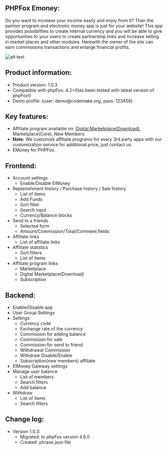 <h2>PHPFox Emoney:</h2>

Do you want to increase your income easily and enjoy from it? Than the partner program and electronic money app is just for your website! This app provides possibilities to create internal currency and you will be able to give opportunities to your users to create partnership links and increase selling in market places and other modules. Herewith the owner of the site can earn commissions transactions and enlarge financial profits.


![alt text](https://d2h79mkp7etn4r.cloudfront.net/screenshots/2017/04/8838d17345edf350326db9959a465eae.png)

<h2>Product information:</h2>
<ul>
 	<li>Product version: 1.0.3</li>
 	<li>Compatible with phpFox: 4.2+(has been tested with latest version of phpFox!)</li>
 	<li>Demo profile: (user: demo@codemake.org, pass: 123456)</li>
</ul>
<h2>Key features:</h2>
<ul>
 	<li>Affiliate program available on: <a href="//store.phpfox.com/product/1773/digital-marketplace-download-codemake" target="_blank" rel="noopener">Digital Marketplace(Download)</a>, Marketplace(Core), New Members.</li>
 	<li><strong>Note:</strong> We customize affiliate programs for every 3rd party apps with our customization service for additional price, just contact us.</li>
 	<li>EMoney for PHPFox.</li>
</ul>
<h2>Frontend:</h2>
<ul>
 	<li>Account settings
<ul>
 	<li>Enable/Disable ElMoney</li>
</ul>
</li>
 	<li>Replenishment history / Purchase history / Sale history
<ul>
 	<li>List of items</li>
 	<li>Add Funds</li>
 	<li>Sort filter</li>
 	<li>Search input</li>
 	<li>Currency/Balance blocks</li>
</ul>
</li>
 	<li>Send to a friends
<ul>
 	<li>Selected form</li>
 	<li>Amount/Commission/Total/Comment fields</li>
</ul>
</li>
 	<li>Affiliate links
<ul>
 	<li>List of affiliate links</li>
</ul>
</li>
 	<li>Affiliate statistics
<ul>
 	<li>Sort filters</li>
 	<li>List of items</li>
</ul>
</li>
 	<li>Affiliate program links
<ul>
 	<li>Marketplace</li>
 	<li>Digital Marketplace(Download)</li>
 	<li>Subscription</li>
</ul>
</li>
</ul>
<h2>Backend:</h2>
<ul>
 	<li>Enable/Disable app</li>
 	<li>User Group Settings</li>
 	<li>Settings
<ul>
 	<li>Currency code</li>
 	<li>Exchange rate of the currency</li>
 	<li>Commission for adding balance</li>
 	<li>Commission for sale</li>
 	<li>Commission for send to friend</li>
 	<li>Withdrawal Commission</li>
 	<li>Withdraw Disable/Enable</li>
 	<li>Subscription(new members) affiliate</li>
</ul>
</li>
 	<li>ElMoney Gateway settings</li>
 	<li>Manage user balance
<ul>
 	<li>List of members</li>
 	<li>Search filters</li>
 	<li>Add balance</li>
</ul>
</li>
 	<li>Withdraw
<ul>
 	<li>List of items</li>
 	<li>Search filters</li>
</ul>
</li>
</ul>
<h2>Change log:</h2>
<ul>
 	<li>Version 1.0.3:
<ul>
 	<li>Migrated: to phpFox version 4.6.0</li>
 	<li>Created: phrase.json file</li>
</ul>
</li>
</ul>
